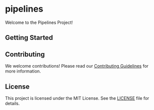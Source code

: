 # pipelines

Welcome to the Pipelines Project!

## Getting Started

## Contributing
We welcome contributions! Please read our [Contributing Guidelines](CONTRIBUTING.md) for more information.

## License
This project is licensed under the MIT License. See the [LICENSE](LICENSE) file for details.

